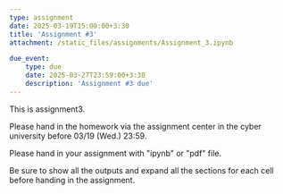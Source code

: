 ```yaml
---
type: assignment
date: 2025-03-19T15:00:00+3:30
title: 'Assignment #3'
attachment: /static_files/assignments/Assignment_3.ipynb

due_event: 
    type: due
    date: 2025-03-27T23:59:00+3:30
    description: 'Assignment #3 due'
---
```

This is assignment3.

Please hand in the homework via the assignment center in the cyber university before 03/19 (Wed.) 23:59.

Please hand in your assignment with "ipynb" or "pdf" file.

Be sure to show all the outputs and expand all the sections for each cell before handing in the assignment.
